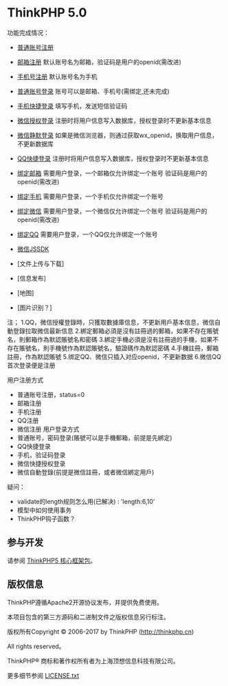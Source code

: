 ThinkPHP 5.0
===============

功能完成情况：
 + [普通账号注册](http://www.jiangyang.me/index/index/register)
 + [邮箱注册](http://www.jiangyang.me/index/index/mailreg)
   默认账号名为邮箱，验证码是用户的openid(需改进)
 + [手机号注册](http://www.jiangyang.me/index/index/phonereg)
   默认账号名为手机


 + [普通账号登录](http://www.jiangyang.me/index/User/login)
   账号可以是邮箱、手机号(需绑定,还未完成)
 + [手机快捷登录](http://www.jiangyang.me/index/User/phonelogin)
   填写手机，发送短信验证码
 + [微信授权登录](http://www.jiangyang.me/index/Oauth/wxLogin)
   注册时将用户信息写入数据库，授权登录时不更新基本信息
 + [微信静默登录](http://www.jiangyang.me/index/Oauth/wxAutoLogin)
   如果是微信浏览器，则通过获取wx_openid，换取用户信息，不更新数据库
 + [QQ快捷登录](http://www.jiangyang.me/index/Oauth/qq_login)
   注册时将用户信息写入数据库，授权登录时不更新基本信息


 + [绑定邮箱](http://www.jiangyang.me/index/index/bindmail) 
   需要用户登录，一个邮箱仅允许绑定一个账号
   验证码是用户的openid(需改进)
 + [绑定手机](http://www.jiangyang.me/index/index/bindphone)
   需要用户登录，一个手机仅允许绑定一个账号
 + [绑定微信](http://www.jiangyang.me/index/Oauth/bindWX) 
   需要用户登录，一个微信仅允许绑定一个账号
   验证码是用户的openid(需改进)
 + [绑定QQ](http://www.jiangyang.me/index/Oauth/bindQQ)
   需要用户登录，一个QQ仅允许绑定一个账号


 + [微信JSSDK](http://www.jiangyang.me/index/index/wxjssdk)


 + [文件上传与下载]
 + [信息发布]
 + [地图]
 + [图片识别？]


注；
1.QQ，微信授權登錄時，只獲取數據庫信息，不更新用戶基本信息，微信自動登錄拉取微信最新信息
2.綁定郵箱必須是沒有註冊過的郵箱，如果不存在賬號名，則郵箱作為默認賬號名和密碼
3.綁定手機必須是沒有註冊過的手機，如果不存在賬號名，則手機號作為默認賬號名，驗證碼作為默認密碼
4.手機註冊，郵箱註冊，作為默認賬號
5.绑定QQ、微信只插入对应openid，不更新数据
6.微信QQ首次登录便是注册

用户注册方式
 + 普通账号注册，status=0
 + 邮箱注册
 + 手机注册
 + QQ注册
 + 微信注册
用户登录方式
 + 普通账号，密码登录(賬號可以是手機郵箱，前提是先綁定)
 + QQ快捷登录
 + 手机，验证码登录
 + 微信快捷授权登录
 + 微信自動登錄(前提是微信註冊，或者微信綁定用戶)

疑问：
 - validate的length规则怎么用(已解决)
 : 'length:6,10'
 - 模型中如何使用事务
 - ThinkPHP钩子函数？











## 参与开发
请参阅 [ThinkPHP5 核心框架包](https://github.com/top-think/framework)。

## 版权信息

ThinkPHP遵循Apache2开源协议发布，并提供免费使用。

本项目包含的第三方源码和二进制文件之版权信息另行标注。

版权所有Copyright © 2006-2017 by ThinkPHP (http://thinkphp.cn)

All rights reserved。

ThinkPHP® 商标和著作权所有者为上海顶想信息科技有限公司。

更多细节参阅 [LICENSE.txt](LICENSE.txt)
